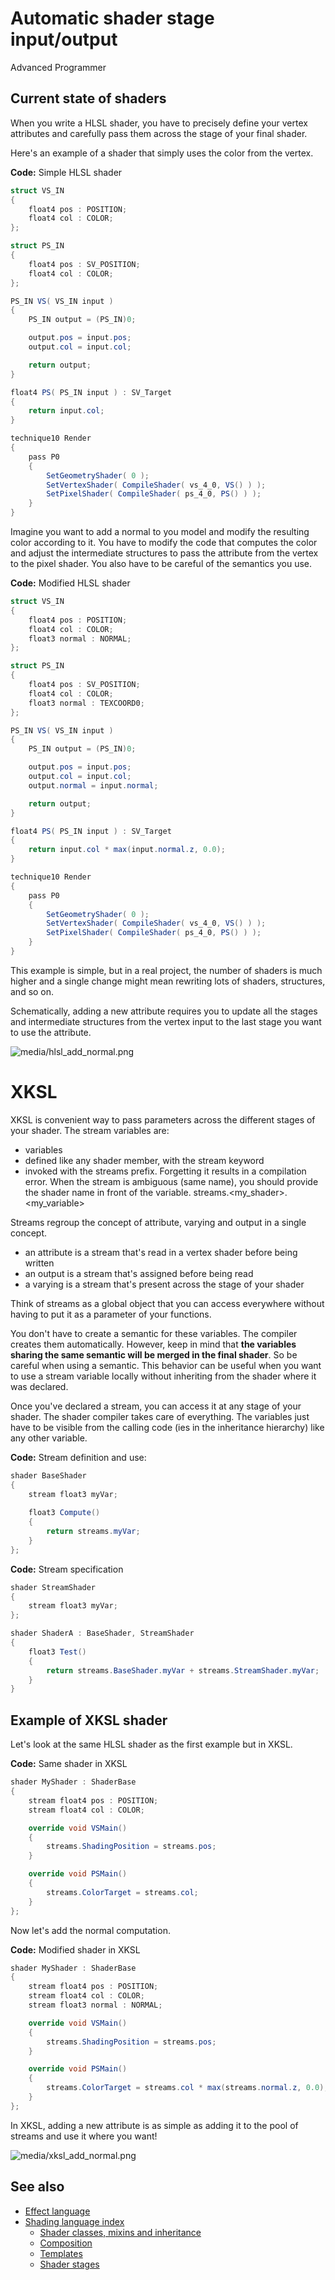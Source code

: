 # Automatic shader stage input/output

<span class="label label-doc-level">Advanced</span>
<span class="label label-doc-audience">Programmer</span>

## Current state of shaders

When you write a HLSL shader, you have to precisely define your vertex attributes and carefully pass them across the stage of your final shader.

Here's an example of a shader that simply uses the color from the vertex.

**Code:** Simple HLSL shader

```cs
struct VS_IN
{
	float4 pos : POSITION;
	float4 col : COLOR;
};

struct PS_IN
{
	float4 pos : SV_POSITION;
	float4 col : COLOR;
};

PS_IN VS( VS_IN input )
{
	PS_IN output = (PS_IN)0;

	output.pos = input.pos;
	output.col = input.col;

	return output;
}

float4 PS( PS_IN input ) : SV_Target
{
	return input.col;
}

technique10 Render
{
	pass P0
	{
		SetGeometryShader( 0 );
		SetVertexShader( CompileShader( vs_4_0, VS() ) );
		SetPixelShader( CompileShader( ps_4_0, PS() ) );
	}
}
```

Imagine you want to add a normal to you model and modify the resulting color according to it. You have to modify the code that computes the color and adjust the intermediate structures to pass the attribute from the vertex to the pixel shader. You also have to be careful of the semantics you use.

**Code:** Modified HLSL shader

```cs
struct VS_IN
{
	float4 pos : POSITION;
	float4 col : COLOR;
	float3 normal : NORMAL;
};

struct PS_IN
{
	float4 pos : SV_POSITION;
	float4 col : COLOR;
	float3 normal : TEXCOORD0;
};

PS_IN VS( VS_IN input )
{
	PS_IN output = (PS_IN)0;

	output.pos = input.pos;
	output.col = input.col;
	output.normal = input.normal;

	return output;
}

float4 PS( PS_IN input ) : SV_Target
{
	return input.col * max(input.normal.z, 0.0);
}

technique10 Render
{
	pass P0
	{
		SetGeometryShader( 0 );
		SetVertexShader( CompileShader( vs_4_0, VS() ) );
		SetPixelShader( CompileShader( ps_4_0, PS() ) );
	}
}
```

This example is simple, but in a real project, the number of shaders is much higher and a single change might mean rewriting lots of shaders, structures, and so on.

Schematically, adding a new attribute requires you to update all the stages and intermediate structures from the vertex input to the last stage you want to use the attribute.

![media/hlsl_add_normal.png](media/hlsl_add_normal.png) 

# XKSL

XKSL is convenient way to pass parameters across the different stages of your shader. The stream variables are:

- variables
- defined like any shader member, with the stream keyword
- invoked with the streams prefix. Forgetting it results in a compilation error. When the stream is ambiguous (same name), you should provide the shader name in front of the variable. streams.<my_shader>.<my_variable>

Streams regroup the concept of attribute, varying and output in a single concept.

- an attribute is a stream that's read in a vertex shader before being written
- an output is a stream that's assigned before being read
- a varying is a stream that's present across the stage of your shader

Think of streams as a global object that you can access everywhere without having to put it as a parameter of your functions.

You don't have to create a semantic for these variables. The compiler creates them automatically. However, keep in mind that **the variables sharing the same semantic will be merged in the final shader**. So be careful when using a semantic. This behavior can be useful when you want to use a stream variable locally without inheriting from the shader where it was declared.

Once you've declared a stream, you can access it at any stage of your shader. The shader compiler takes care of everything. The variables just have to be visible from the calling code (ies in the inheritance hierarchy) like any other variable.

**Code:** Stream definition and use:

```cs
shader BaseShader
{
	stream float3 myVar;
 
	float3 Compute()
	{
		return streams.myVar;
	}
};
```

**Code:** Stream specification

```cs
shader StreamShader
{
	stream float3 myVar;
};

shader ShaderA : BaseShader, StreamShader
{
	float3 Test()
	{
		return streams.BaseShader.myVar + streams.StreamShader.myVar;
	}
}
```

## Example of XKSL shader

Let's look at the same HLSL shader as the first example but in XKSL.

**Code:** Same shader in XKSL

```cs
shader MyShader : ShaderBase
{
	stream float4 pos : POSITION;
	stream float4 col : COLOR;

	override void VSMain()
	{
		streams.ShadingPosition = streams.pos;
	}

	override void PSMain()
	{
		streams.ColorTarget = streams.col;
	}
};
```

Now let's add the normal computation.

**Code:** Modified shader in XKSL

```cs
shader MyShader : ShaderBase
{
	stream float4 pos : POSITION;
	stream float4 col : COLOR;
	stream float3 normal : NORMAL;

	override void VSMain()
	{
		streams.ShadingPosition = streams.pos;
	}

	override void PSMain()
	{
		streams.ColorTarget = streams.col * max(streams.normal.z, 0.0);
	}
};
```

In XKSL, adding a new attribute is as simple as adding it to the pool of streams and use it where you want!

![media/xksl_add_normal.png](media/xksl_add_normal.png)

## See also

* [Effect language](../effect-language.md)
* [Shading language index](index.md)
    - [Shader classes, mixins and inheritance](shader-classes-mixins-and-inheritance.md)
    - [Composition](composition.md)
    - [Templates](templates.md)
	- [Shader stages](shader-stages.md)